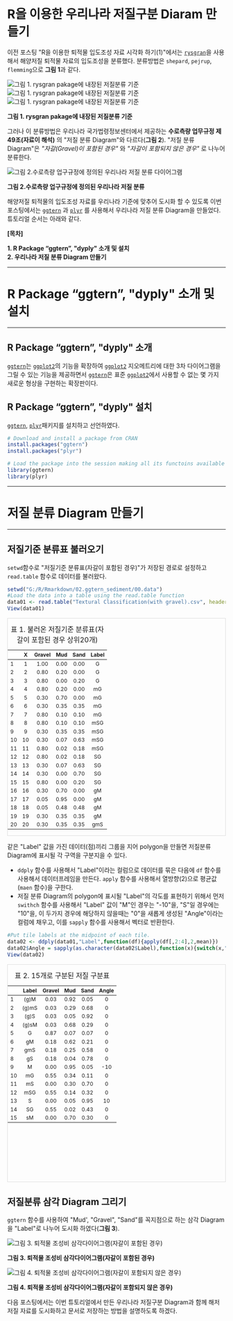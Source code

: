 # R을 이용한 우리나라 저질구분 Diaram 만들기

<!-- 첫 h1이 씨랩 글제목이 됩니다. 블럭 아닌 구간에서 샵(#) 하나 = 헤딩1(h1) -->

이전 포스팅 "R을 이용한 퇴적물 입도조성 자료 시각화 하기(1)"에서는 [`rysgran`](https://www.rdocumentation.org/packages/rysgran/versions/2.1.0)을 사용해서 해양저질 퇴적물 자료의 입도조성을 분류했다. 분류방법은 `shepard`, `pejrup`, `flemming`으로 **그림 1**과 같다.    

![그림 1. rysgran pakage에 내장된 저질분류 기준](images/01_ggtern_1rysgran_shepard.png "그림 1. rysgran pakage에 내장된 저질분류 기준 1")
![그림 1. rysgran pakage에 내장된 저질분류 기준](images/01_ggtern_2rysgran_pejrup.png "그림 1. rysgran pakage에 내장된 저질분류 기준 2")
![그림 1. rysgran pakage에 내장된 저질분류 기준](images/01_ggtern_3rysgran_flemming.png "그림 1. rysgran pakage에 내장된 저질분류 기준 3")

__그림 1. rysgran pakage에 내장된 저질분류 기준__

그러나 이 분류방법은 우리나라 국가법령정보센터에서 제공하는 __수로측량 업무규정 제 49조(자료이 해석)__ 의 "저질 분류 Diagram"와 다르다(__그림 2__). "저질 분류 Diagram"은 _"자갈(Gravel)이 포함된 경우"_ 와 _"자갈이 포함되지 않은 경우"_ 로 나누어 분류한다.

![그림 2.수로측량 업구규정에 정의된 우리나라 저질 분류 다이어그램](images/02_ggtern_korea_classified_sediment.PNG "그림 2.수로측량 업구규정에 정의된 우리나라 저질 분류 다이어그램")

__그림 2.수로측량 업구규정에 정의된 우리나라 저질 분류__

해양저질 퇴적물의 입도조성 자료를 우리나라 기준에 맞추어 도시화 할 수 있도록 이번 포스팅에서는 [`ggtern`](https://www.rdocumentation.org/packages/rysgran/versions/2.1.0) 과 [`plyr`](https://www.rdocumentation.org/packages/plyr/versions/1.8.6) 를 사용해서 우리나라 저질 분류 Diagram을 만들었다. 튜토리얼 순서는 아래와 같다.

__[목차]__  

__1. R Package “ggtern”, "dyply" 소개 및 설치__<br/>
__2. 우리나라 저질 분류 Diagram 만들기__

------------------------------------------------------------------------

# R Package “ggtern”, "dyply" 소개 및 설치  

------------------------------------------------------------------------

## R Package “ggtern”, "dyply" 소개   

[`ggtern`](https://www.rdocumentation.org/packages/ggtern/versions/2.2.0)는 [`ggplot2`](https://www.rdocumentation.org/packages/ggplot2/versions/3.3.1)의 기능을 확장하여 [`ggplot2`](https://www.rdocumentation.org/packages/ggplot2/versions/3.3.1) 지오메트리에 대한 3차 다이어그램을 그릴 수 있는 기능을 제공하면서 [`ggtern`](https://www.rdocumentation.org/packages/ggtern/versions/2.2.0)은 표준 [`ggplot2`](https://www.rdocumentation.org/packages/ggplot2/versions/3.3.1)에서 사용할 수 없는 몇 가지 새로운 형상을 구현하는 확장판이다.

## R Package “ggtern”, "dyply" 설치

[`ggtern`](https://www.rdocumentation.org/packages/rysgran/versions/2.1.0), [`plyr`](https://www.rdocumentation.org/packages/plyr/versions/1.8.6)패키지를 설치하고 선언하였다.


```r
# Download and install a package from CRAN
install.packages("ggtern")
install.packages("plyr")
```


```r
# Load the package into the session making all its functoins available to use
library(ggtern)
library(plyr)
```

------------------------------------------------------------------------

# 저질 분류 Diagram 만들기

------------------------------------------------------------------------

## 저질기준 분류표 불러오기    

`setwd`함수로 "저질기준 분류표(자갈이 포함된 경우)"가 저장된 경로로 설정하고 `read.table` 함수로 데이터를 불러왔다.    


```r
setwd("G:/R/Rmarkdown/02.ggtern_sediment/00.data")
#Load the data into a table using the read.table function
data01 <- read.table("Textural Classification(with gravel).csv", header = TRUE, sep = ",")
View(data01)
```

<div style="border: 1px solid #ddd; padding: 0px; overflow-y: scroll; height:500px; "><table class="table table-striped" style="font-size: 12px; margin-left: auto; margin-right: auto;">
<caption style="font-size: initial !important;">표 1. 불러온 저질기준 분류표(자갈이 포함된 경우 상위20개)</caption>
 <thead>
  <tr>
   <th style="text-align:left;position: sticky; top:0; background-color: #FFFFFF;">   </th>
   <th style="text-align:center;position: sticky; top:0; background-color: #FFFFFF;"> X </th>
   <th style="text-align:center;position: sticky; top:0; background-color: #FFFFFF;"> Gravel </th>
   <th style="text-align:center;position: sticky; top:0; background-color: #FFFFFF;"> Mud </th>
   <th style="text-align:center;position: sticky; top:0; background-color: #FFFFFF;"> Sand </th>
   <th style="text-align:center;position: sticky; top:0; background-color: #FFFFFF;"> Label </th>
  </tr>
 </thead>
<tbody>
  <tr>
   <td style="text-align:left;"> 1 </td>
   <td style="text-align:center;"> 1 </td>
   <td style="text-align:center;"> 1.00 </td>
   <td style="text-align:center;"> 0.00 </td>
   <td style="text-align:center;"> 0.00 </td>
   <td style="text-align:center;"> G </td>
  </tr>
  <tr>
   <td style="text-align:left;"> 2 </td>
   <td style="text-align:center;"> 2 </td>
   <td style="text-align:center;"> 0.80 </td>
   <td style="text-align:center;"> 0.20 </td>
   <td style="text-align:center;"> 0.00 </td>
   <td style="text-align:center;"> G </td>
  </tr>
  <tr>
   <td style="text-align:left;"> 3 </td>
   <td style="text-align:center;"> 3 </td>
   <td style="text-align:center;"> 0.80 </td>
   <td style="text-align:center;"> 0.00 </td>
   <td style="text-align:center;"> 0.20 </td>
   <td style="text-align:center;"> G </td>
  </tr>
  <tr>
   <td style="text-align:left;"> 4 </td>
   <td style="text-align:center;"> 4 </td>
   <td style="text-align:center;"> 0.80 </td>
   <td style="text-align:center;"> 0.20 </td>
   <td style="text-align:center;"> 0.00 </td>
   <td style="text-align:center;"> mG </td>
  </tr>
  <tr>
   <td style="text-align:left;"> 5 </td>
   <td style="text-align:center;"> 5 </td>
   <td style="text-align:center;"> 0.30 </td>
   <td style="text-align:center;"> 0.70 </td>
   <td style="text-align:center;"> 0.00 </td>
   <td style="text-align:center;"> mG </td>
  </tr>
  <tr>
   <td style="text-align:left;"> 6 </td>
   <td style="text-align:center;"> 6 </td>
   <td style="text-align:center;"> 0.30 </td>
   <td style="text-align:center;"> 0.35 </td>
   <td style="text-align:center;"> 0.35 </td>
   <td style="text-align:center;"> mG </td>
  </tr>
  <tr>
   <td style="text-align:left;"> 7 </td>
   <td style="text-align:center;"> 7 </td>
   <td style="text-align:center;"> 0.80 </td>
   <td style="text-align:center;"> 0.10 </td>
   <td style="text-align:center;"> 0.10 </td>
   <td style="text-align:center;"> mG </td>
  </tr>
  <tr>
   <td style="text-align:left;"> 8 </td>
   <td style="text-align:center;"> 8 </td>
   <td style="text-align:center;"> 0.80 </td>
   <td style="text-align:center;"> 0.10 </td>
   <td style="text-align:center;"> 0.10 </td>
   <td style="text-align:center;"> mSG </td>
  </tr>
  <tr>
   <td style="text-align:left;"> 9 </td>
   <td style="text-align:center;"> 9 </td>
   <td style="text-align:center;"> 0.30 </td>
   <td style="text-align:center;"> 0.35 </td>
   <td style="text-align:center;"> 0.35 </td>
   <td style="text-align:center;"> mSG </td>
  </tr>
  <tr>
   <td style="text-align:left;"> 10 </td>
   <td style="text-align:center;"> 10 </td>
   <td style="text-align:center;"> 0.30 </td>
   <td style="text-align:center;"> 0.07 </td>
   <td style="text-align:center;"> 0.63 </td>
   <td style="text-align:center;"> mSG </td>
  </tr>
  <tr>
   <td style="text-align:left;"> 11 </td>
   <td style="text-align:center;"> 11 </td>
   <td style="text-align:center;"> 0.80 </td>
   <td style="text-align:center;"> 0.02 </td>
   <td style="text-align:center;"> 0.18 </td>
   <td style="text-align:center;"> mSG </td>
  </tr>
  <tr>
   <td style="text-align:left;"> 12 </td>
   <td style="text-align:center;"> 12 </td>
   <td style="text-align:center;"> 0.80 </td>
   <td style="text-align:center;"> 0.02 </td>
   <td style="text-align:center;"> 0.18 </td>
   <td style="text-align:center;"> SG </td>
  </tr>
  <tr>
   <td style="text-align:left;"> 13 </td>
   <td style="text-align:center;"> 13 </td>
   <td style="text-align:center;"> 0.30 </td>
   <td style="text-align:center;"> 0.07 </td>
   <td style="text-align:center;"> 0.63 </td>
   <td style="text-align:center;"> SG </td>
  </tr>
  <tr>
   <td style="text-align:left;"> 14 </td>
   <td style="text-align:center;"> 14 </td>
   <td style="text-align:center;"> 0.30 </td>
   <td style="text-align:center;"> 0.00 </td>
   <td style="text-align:center;"> 0.70 </td>
   <td style="text-align:center;"> SG </td>
  </tr>
  <tr>
   <td style="text-align:left;"> 15 </td>
   <td style="text-align:center;"> 15 </td>
   <td style="text-align:center;"> 0.80 </td>
   <td style="text-align:center;"> 0.00 </td>
   <td style="text-align:center;"> 0.20 </td>
   <td style="text-align:center;"> SG </td>
  </tr>
  <tr>
   <td style="text-align:left;"> 16 </td>
   <td style="text-align:center;"> 16 </td>
   <td style="text-align:center;"> 0.30 </td>
   <td style="text-align:center;"> 0.70 </td>
   <td style="text-align:center;"> 0.00 </td>
   <td style="text-align:center;"> gM </td>
  </tr>
  <tr>
   <td style="text-align:left;"> 17 </td>
   <td style="text-align:center;"> 17 </td>
   <td style="text-align:center;"> 0.05 </td>
   <td style="text-align:center;"> 0.95 </td>
   <td style="text-align:center;"> 0.00 </td>
   <td style="text-align:center;"> gM </td>
  </tr>
  <tr>
   <td style="text-align:left;"> 18 </td>
   <td style="text-align:center;"> 18 </td>
   <td style="text-align:center;"> 0.05 </td>
   <td style="text-align:center;"> 0.48 </td>
   <td style="text-align:center;"> 0.48 </td>
   <td style="text-align:center;"> gM </td>
  </tr>
  <tr>
   <td style="text-align:left;"> 19 </td>
   <td style="text-align:center;"> 19 </td>
   <td style="text-align:center;"> 0.30 </td>
   <td style="text-align:center;"> 0.35 </td>
   <td style="text-align:center;"> 0.35 </td>
   <td style="text-align:center;"> gM </td>
  </tr>
  <tr>
   <td style="text-align:left;"> 20 </td>
   <td style="text-align:center;"> 20 </td>
   <td style="text-align:center;"> 0.30 </td>
   <td style="text-align:center;"> 0.35 </td>
   <td style="text-align:center;"> 0.35 </td>
   <td style="text-align:center;"> gmS </td>
  </tr>
</tbody>
</table></div>
    
같은 "Label" 값을 가진 데이터(점)끼리 그룹을 지어 polygon을 만들면 저질분류 Diagram에 표시될 각 구역을 구분지을 수 있다.    
    
* `ddply` 함수를 사용해서 "Label"이라는 컬럼으로 데이터를 묶은 다음에 `df` 함수를 사용해서 데이터프레임을 만든다. `apply` 함수를 사용해서 열방향(2)으로 평균값(`maen` 함수)을 구한다.    
* 저질 분류 Diagram의 polygon에 표시될 "Label"의 각도를 표현하기 위해서 먼저 `swithch` 함수를 사용해서 "Label" 값이  "M"인 경우는 "-10"을, "S"일 경우에는 "10"을, 이 두가지 경우에 해당하지 않을때는 "0"을 새롭게 생성된 "Angle"이라는 컬럼에 채우고, 이를  `sapply` 함수를 사용해서 벡터로 반환한다.        


```r
#Put tile labels at the midpoint of each tile.
data02 <- ddply(data01,"Label",function(df){apply(df[,2:4],2,mean)})
data02$Angle = sapply(as.character(data02$Label),function(x){switch(x,"M"=-10,"S"= 10, 0)})
View(data02)
```

<div style="border: 1px solid #ddd; padding: 0px; overflow-y: scroll; height:500px; ">
  <table class="table table-striped" style="font-size: 12px; margin-left: auto; margin-right: auto;">
    <caption style="font-size: initial !important;">표 2. 15개로 구분된 저질 구분표</caption>
  <thead>
    <tr>
    <th style="text-align:left;position: sticky; top:0; background-color: #FFFFFF;">   </th>
    <th style="text-align:center;position: sticky; top:0; background-color: #FFFFFF;"> Label </th>
    <th style="text-align:center;position: sticky; top:0; background-color: #FFFFFF;"> Gravel </th>
    <th style="text-align:center;position: sticky; top:0; background-color: #FFFFFF;"> Mud </th>
    <th style="text-align:center;position: sticky; top:0; background-color: #FFFFFF;"> Sand </th>
    <th style="text-align:center;position: sticky; top:0; background-color: #FFFFFF;"> Angle </th>
    </tr>
  </thead>
    <tbody>
      <tr>
      <td style="text-align:left;"> 1 </td>
      <td style="text-align:center;"> (g)M </td>
      <td style="text-align:center;"> 0.03 </td>
      <td style="text-align:center;"> 0.92 </td>
      <td style="text-align:center;"> 0.05 </td>
      <td style="text-align:center;"> 0 </td>
      </tr>
      <tr>
      <td style="text-align:left;"> 2 </td>
      <td style="text-align:center;"> (g)mS </td>
      <td style="text-align:center;"> 0.03 </td>
      <td style="text-align:center;"> 0.29 </td>
      <td style="text-align:center;"> 0.68 </td>
      <td style="text-align:center;"> 0 </td>
      </tr>
      <tr>
      <td style="text-align:left;"> 3 </td>
      <td style="text-align:center;"> (g)S </td>
      <td style="text-align:center;"> 0.03 </td>
      <td style="text-align:center;"> 0.05 </td>
      <td style="text-align:center;"> 0.92 </td>
      <td style="text-align:center;"> 0 </td>
      </tr>
      <tr>
      <td style="text-align:left;"> 4 </td>
      <td style="text-align:center;"> (g)sM </td>
      <td style="text-align:center;"> 0.03 </td>
      <td style="text-align:center;"> 0.68 </td>
      <td style="text-align:center;"> 0.29 </td>
      <td style="text-align:center;"> 0 </td>
      </tr>
      <tr>
      <td style="text-align:left;"> 5 </td>
      <td style="text-align:center;"> G </td>
      <td style="text-align:center;"> 0.87 </td>
      <td style="text-align:center;"> 0.07 </td>
      <td style="text-align:center;"> 0.07 </td>
      <td style="text-align:center;"> 0 </td>
      </tr>
      <tr>
      <td style="text-align:left;"> 6 </td>
      <td style="text-align:center;"> gM </td>
      <td style="text-align:center;"> 0.18 </td>
      <td style="text-align:center;"> 0.62 </td>
      <td style="text-align:center;"> 0.21 </td>
      <td style="text-align:center;"> 0 </td>
      </tr>
      <tr>
      <td style="text-align:left;"> 7 </td>
      <td style="text-align:center;"> gmS </td>
      <td style="text-align:center;"> 0.18 </td>
      <td style="text-align:center;"> 0.25 </td>
      <td style="text-align:center;"> 0.58 </td>
      <td style="text-align:center;"> 0 </td>
      </tr>
      <tr>
      <td style="text-align:left;"> 8 </td>
      <td style="text-align:center;"> gS </td>
      <td style="text-align:center;"> 0.18 </td>
      <td style="text-align:center;"> 0.04 </td>
      <td style="text-align:center;"> 0.78 </td>
      <td style="text-align:center;"> 0 </td>
      </tr>
      <tr>
      <td style="text-align:left;"> 9 </td>
      <td style="text-align:center;"> M </td>
      <td style="text-align:center;"> 0.00 </td>
      <td style="text-align:center;"> 0.95 </td>
      <td style="text-align:center;"> 0.05 </td>
      <td style="text-align:center;"> -10 </td>
      </tr>
      <tr>
      <td style="text-align:left;"> 10 </td>
      <td style="text-align:center;"> mG </td>
      <td style="text-align:center;"> 0.55 </td>
      <td style="text-align:center;"> 0.34 </td>
      <td style="text-align:center;"> 0.11 </td>
      <td style="text-align:center;"> 0 </td>
      </tr>
      <tr>
      <td style="text-align:left;"> 11 </td>
      <td style="text-align:center;"> mS </td>
      <td style="text-align:center;"> 0.00 </td>
      <td style="text-align:center;"> 0.30 </td>
      <td style="text-align:center;"> 0.70 </td>
      <td style="text-align:center;"> 0 </td>
      </tr>
      <tr>
      <td style="text-align:left;"> 12 </td>
      <td style="text-align:center;"> mSG </td>
      <td style="text-align:center;"> 0.55 </td>
      <td style="text-align:center;"> 0.14 </td>
      <td style="text-align:center;"> 0.32 </td>
      <td style="text-align:center;"> 0 </td>
      </tr>
      <tr>
      <td style="text-align:left;"> 13 </td>
      <td style="text-align:center;"> S </td>
      <td style="text-align:center;"> 0.00 </td>
      <td style="text-align:center;"> 0.05 </td>
      <td style="text-align:center;"> 0.95 </td>
      <td style="text-align:center;"> 10 </td>
      </tr>
      <tr>
      <td style="text-align:left;"> 14 </td>
      <td style="text-align:center;"> SG </td>
      <td style="text-align:center;"> 0.55 </td>
      <td style="text-align:center;"> 0.02 </td>
      <td style="text-align:center;"> 0.43 </td>
      <td style="text-align:center;"> 0 </td>
      </tr>
      <tr>
      <td style="text-align:left;"> 15 </td>
      <td style="text-align:center;"> sM </td>
      <td style="text-align:center;"> 0.00 </td>
      <td style="text-align:center;"> 0.70 </td>
      <td style="text-align:center;"> 0.30 </td>
      <td style="text-align:center;"> 0 </td>
      </tr>
    </tbody>
  </table>
</div>

## 저질분류 삼각 Diagram 그리기    

`ggtern` 함수를 사용하여 "Mud', "Gravel", "Sand"를 꼭지점으로 하는 삼각 Diagram을 "Label"로 나누어 도시화 하였다(**그림 3**).    

![그림 3. 퇴적물 조성비 삼각다이어그램(자갈이 포함된 경우)](images/03_ggtern_Textural_Classification_Chart_with_gravel.png "그림 3. 퇴적물 조성비 삼각다이어그램(자갈이 포함된 경우)")

__그림 3. 퇴적물 조성비 삼각다이어그램(자갈이 포함된 경우)__

![그림 4. 퇴적물 조성비 삼각다이어그램(자갈이 포함되지 않은 경우)](images/04_ggtern_Textural_Classification_Chart_without_gravel.png "그림 4. 퇴적물 조성비 삼각다이어그램(자갈이 포함되지 않은 경우)")

__그림 4. 퇴적물 조성비 삼각다이어그램(자갈이 포함되지 않은 경우)__

다음 포스팅에서는 이번 튜토리얼에서 만든 우리나라 저질구분 Diagram과 함께 해저 저질 자료를 도시화하고 문서로 저장하는 방법을 설명하도록 하겠다.
